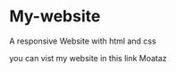 # My-website
A responsive Website with html and css

you can vist my website in this link <a ref="http://moataz.website/">Moataz<a>
